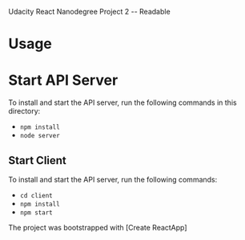 Udacity React Nanodegree Project 2 -- Readable

# Usage
# Start API Server

To install and start the API server, run the following commands in this directory:

* `npm install`
* `node server`

## Start Client
To install and start the API server, run the following commands:
* `cd client`
* `npm install`
* `npm start`

The project was bootstrapped with [Create ReactApp]